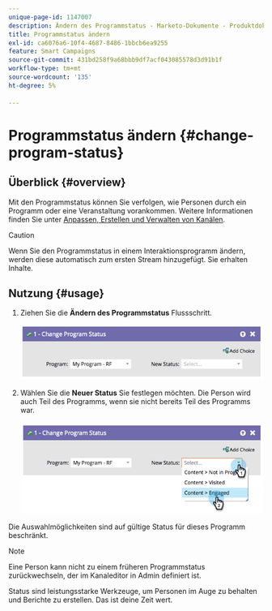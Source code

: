 ```yaml
---
unique-page-id: 1147007
description: Ändern des Programmstatus - Marketo-Dokumente - Produktdokumentation
title: Programmstatus ändern
exl-id: ca6076a6-10f4-4687-8486-1bbcb6ea9255
feature: Smart Campaigns
source-git-commit: 431bd258f9a68bbb9df7acf043085578d3d91b1f
workflow-type: tm+mt
source-wordcount: '135'
ht-degree: 5%

---
```


# Programmstatus ändern {#change-program-status}

## Überblick {#overview}

Mit den Programmstatus können Sie verfolgen, wie Personen durch ein Programm oder eine Veranstaltung vorankommen. Weitere Informationen finden Sie unter [Anpassen, Erstellen und Verwalten von Kanälen](/help/marketo/product-docs/administration/tags/create-a-program-channel.md).

>[!CAUTION]
>
>Wenn Sie den Programmstatus in einem Interaktionsprogramm ändern, werden diese automatisch zum ersten Stream hinzugefügt. Sie erhalten Inhalte.

## Nutzung {#usage}

1. Ziehen Sie die **Ändern des Programmstatus** Flussschritt.

   ![](assets/image2014-9-22-14-3a43-3a34.png)

1. Wählen Sie die **Neuer Status** Sie festlegen möchten. Die Person wird auch Teil des Programms, wenn sie nicht bereits Teil des Programms war.

   ![](assets/image2014-9-22-14-3a43-3a45.png)

Die Auswahlmöglichkeiten sind auf gültige Status für dieses Programm beschränkt.

>[!NOTE]
>
>Eine Person kann nicht zu einem früheren Programmstatus zurückwechseln, der im Kanaleditor in Admin definiert ist.

Status sind leistungsstarke Werkzeuge, um Personen im Auge zu behalten und Berichte zu erstellen. Das ist deine Zeit wert.
